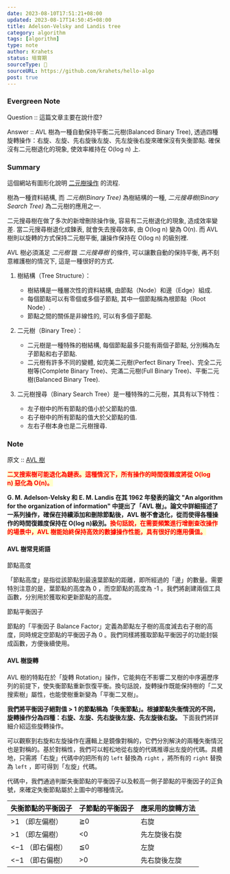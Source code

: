 ```yaml
---
date: 2023-08-10T17:51:21+08:00
updated: 2023-08-17T14:50:45+08:00
title: Adelson-Velsky and Landis tree
category: algorithm
tags: [algorithm]
type: note
author: Krahets
status: 培育期
sourceType: 📰️
sourceURL: https://github.com/krahets/hello-algo
post: true
---
```


### Evergreen Note

Question :: 這篇文章主要在說什麼?

Answer :: AVL 樹為一種自動保持平衡二元樹(Balanced Binary Tree), 透過四種旋轉操作：右旋、左旋、先右旋後左旋、先左旋後右旋來確保沒有失衡節點. 確保沒有二元樹退化的現象, 使效率維持在 O(log n) 上.

<!--more-->

### Summary

這個網站有圖形化說明 [二元樹操作](https://visualgo.net/zh/bst?slide=1) 的流程.

樹為一種資料結構, 而 *二元樹(Binary Tree)* 為樹結構的一種, *二元搜尋樹(Binary Search Tree)* 為二元樹的應用之一.

二元搜尋樹在做了多次的新增刪除操作後, 容易有二元樹退化的現象, 造成效率變差.
當二元搜尋樹退化成鍊表, 就會失去搜尋效率, 由 O(log n) 變為 O(n).
而 AVL 樹則以旋轉的方式保持二元樹平衡, 讓操作保持在 O(log n) 的級別裡.

AVL 樹必須滿足 *二元樹* 跟  *二元搜尋樹* 的條件, 可以讓數自動的保持平衡, 再不刻意維護樹的情況下, 這是一種很好的方式.

1. 樹結構（Tree Structure）：
    - 樹結構是一種層次性的資料結構, 由節點（Node）和邊（Edge）組成.
    - 每個節點可以有零個或多個子節點, 其中一個節點稱為根節點（Root Node）.
    - 節點之間的關係是非線性的, 可以有多個子節點.

1. 二元樹（Binary Tree）：
    - 二元樹是一種特殊的樹結構, 每個節點最多只能有兩個子節點, 分別稱為左子節點和右子節點.
    - 二元樹有許多不同的變體, 如完美二元樹(Perfect Binary Tree)、完全二元樹等(Complete Binary Tree)、完滿二元樹(Full Binary Tree)、平衡二元樹(Balanced Binary Tree).

 1. 二元樹搜尋（Binary Search Tree）是一種特殊的二元樹，其具有以下特性：
    - 左子樹中的所有節點的值小於父節點的值.
    - 右子樹中的所有節點的值大於父節點的值.
    - 左右子樹本身也是二元樹搜尋.

### Note

原文 :: [AVL 樹](https://www.hello-algo.com/chapter_tree/avl_tree/)

**<span style="background-color: #ffffcc; color: red">二叉搜索樹可能退化為鏈表。這種情況下，所有操作的時間復雜度將從 O(log n) 惡化為 O(n)。</span>**

**G. M. Adelson-Velsky 和 E. M. Landis 在其 1962 年發表的論文 "An algorithm for the organization of information" 中提出了「AVL 樹」。論文中詳細描述了一系列操作，確保在持續添加和刪除節點後，AVL 樹不會退化，從而使得各種操作的時間復雜度保持在 O(log n)級別。<span style="background-color: #ffffcc; color: red">換句話說，在需要頻繁進行增刪查改操作的場景中，AVL 樹能始終保持高效的數據操作性能，具有很好的應用價值。</span>**

#### AVL 樹常見術語

節點高度

「節點高度」是指從該節點到最遠葉節點的距離，即所經過的「邊」的數量。需要特別注意的是，葉節點的高度為 0 ，而空節點的高度為 -1 。我們將創建兩個工具函數，分別用於獲取和更新節點的高度。

節點平衡因子

節點的「平衡因子 Balance Factor」定義為節點左子樹的高度減去右子樹的高度，同時規定空節點的平衡因子為 0 。我們同樣將獲取節點平衡因子的功能封裝成函數，方便後續使用。

#### AVL 樹旋轉

AVL 樹的特點在於「旋轉 Rotation」操作，它能夠在不影響二叉樹的中序遍歷序列的前提下，使失衡節點重新恢復平衡。換句話說，旋轉操作既能保持樹的「二叉搜索樹」屬性，也能使樹重新變為「平衡二叉樹」。

**我們將平衡因子絕對值 > 1 的節點稱為「失衡節點」。根據節點失衡情況的不同，旋轉操作分為四種：右旋、左旋、先右旋後左旋、先左旋後右旋。** 下面我們將詳細介紹這些旋轉操作。

可以觀察到右旋和左旋操作在邏輯上是鏡像對稱的，它們分別解決的兩種失衡情況也是對稱的。基於對稱性，我們可以輕松地從右旋的代碼推導出左旋的代碼。具體地，只需將「右旋」代碼中的把所有的 `left` 替換為 `right` ，將所有的 `right` 替換為 `left` ，即可得到「左旋」代碼。

代碼中，我們通過判斷失衡節點的平衡因子以及較高一側子節點的平衡因子的正負號，來確定失衡節點屬於上圖中的哪種情況。

|失衡節點的平衡因子|子節點的平衡因子|應采用的旋轉方法|
|---|---|---|
|>1 （即左偏樹）|≧0|右旋|
|>1 （即左偏樹）|<0|先左旋後右旋|
|<−1 （即右偏樹）|≦0|左旋|
|<−1 （即右偏樹）|>0|先右旋後左旋|
